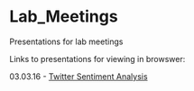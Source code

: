 # Lab_Meetings
Presentations for lab meetings

Links to presentations for viewing in browswer:

03.03.16 - [Twitter Sentiment Analysis](https://rawgit.com/d-bohn/Lab_Meetings/master/03.30.16/03.30.16.html)
